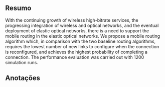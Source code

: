 ## Resumo

With the continuing growth of wireless high-bitrate services, the progressing integration of wireless and optical networks, and the eventual deployment of elastic optical networks, there is a need to support the mobile routing in the elastic optical networks. We propose a mobile routing algorithm which, in comparison with the two baseline routing algorithms, requires the lowest number of new links to configure when the connection is reconfigured, and achieves the highest probability of completing a connection. The performance evaluation was carried out with 1200 simulation runs.


## Anotações


